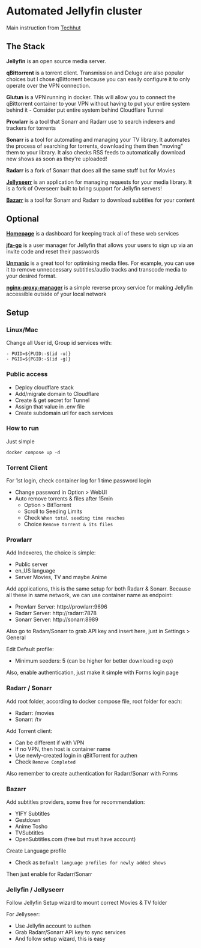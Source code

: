 # Automated Jellyfin cluster
Main instruction from [Techhut](https://github.com/TechHutTV/homelab/tree/main/media)

## The Stack
**Jellyfin** is an open source media server.

**qBittorrent** is a torrent client. Transmission and Deluge are also popular choices but I chose qBittorrent because you can easily configure it to only operate over the VPN connection.

**Glutun** is a VPN running in docker. This will allow you to connect the qBittorrent container to your VPN without having to put your entire system behind it
    - Consider put entire system behind Cloudflare Tunnel

**Prowlarr** is a tool that Sonarr and Radarr use to search indexers and trackers for torrents

**Sonarr** is a tool for automating and managing your TV library. It automates the process of searching for torrents, downloading them then "moving" them to your library. It also checks RSS feeds to automatically download new shows as soon as they're uploaded!

**Radarr** is a fork of Sonarr that does all the same stuff but for Movies

[**Jellyseerr**](https://github.com/Fallenbagel/jellyseerr) is an application for managing requests for your media library. It is a fork of Overseerr built to bring support for Jellyfin servers!

[**Bazarr**](https://wiki.bazarr.media/Getting-Started/Setup-Guide/) is a tool for Sonarr and Radarr to download subtitles for your content

## Optional
[**Homepage**](https://github.com/gethomepage/homepage) is a dashboard for keeping track all of these web services

[**jfa-go**](https://github.com/hrfee/jfa-go) is a user manager for Jellyfin that allows your users to sign up via an invite code and reset their passwords

[**Unmanic**](https://docs.unmanic.app) is a great tool for optimising media files. For example, you can use it to remove unneccessary subtitles/audio tracks and transcode media to your desired format.

[**nginx-proxy-manager**](https://nginxproxymanager.com/guide/#quick-setup)  is a simple reverse proxy service for making Jellyfin accessible outside of your local network

## Setup
### Linux/Mac
Change all User id, Group id services with:
```
- PUID=${PUID:-$(id -u)}
- PGID=${PGID:-$(id -g)}
```

### Public access
- Deploy cloudflare stack 
- Add/migrate domain to Cloudflare
- Create & get secret for Tunnel
- Assign that value in .env file
- Create subdomain url for each services

### How to run
Just simple
```
docker compose up -d
```

### Torrent Client
For 1st login, check container log for 1 time password login 
- Change password in Option > WebUI
- Auto remove torrents & files after 15min
    - Option > BitTorrent
    - Scroll to Seeding Limits
    - Check `When total seeding time reaches`
    - Choice `Remove torrent & its files`

### Prowlarr
Add Indexeres, the choice is simple:
- Public server
- en_US language
- Server Movies, TV and maybe Anime

Add applications, this is the same setup for both Radarr & Sonarr. Because all these in same network, we can use container name as endpoint:
- Prowlarr Server: http://prowlarr:9696
- Radarr Server: http://radarr:7878
- Sonarr Server: http://sonarr:8989

Also go to Radarr/Sonarr to grab API key and insert here, just in Settings > General

Edit Default profile:
- Minimum seeders: 5 (can be higher for better downloading exp)

Also, enable authentication, just make it simple with Forms login page

### Radarr / Sonarr
Add root folder, according to docker compose file, root folder for each:
- Radarr: /movies
- Sonarr: /tv

Add Torrent client:
- Can be different if with VPN
- If no VPN, then host is container name
- Use newly-created login in qBitTorrent for authen
- Check `Remove Completed`

Also remember to create authentication for Radarr/Sonarr with Forms

### Bazarr
Add subtitles providers, some free for recommendation:
- YIFY Subtitles
- Gestdown 
- Anime Tosho
- TVSubtitles
- OpenSubtitles.com (free but must have account)

Create Language profile
- Check as `Default language profiles for newly added shows`

Then just enable for Radarr/Sonarr

### Jellyfin / Jellyseerr
Follow Jellyfin Setup wizard to mount correct Movies & TV folder

For Jellyseer:
- Use Jellyfin account to authen 
- Grab Radarr/Sonarr API key to sync services
- And follow setup wizard, this is easy
